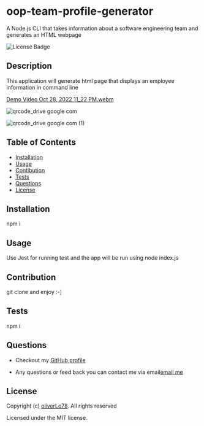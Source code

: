 # oop-team-profile-generator
A Node.js CLI that takes information about a software engineering team and generates an HTML webpage

  ![License Badge](https://img.shields.io/badge/license-MIT-success?style=plastic)

  ## Description 
  This application will generate html page that displays an employee information in command line
  
[Demo Video Oct 28, 2022 11_22 PM.webm](https://user-images.githubusercontent.com/109435666/218125371-3f08744f-e268-4d4e-a8a6-7fb24fc37ef1.webm)

![qrcode_drive google com](https://user-images.githubusercontent.com/109435666/218122765-6bc3aab6-9caf-4379-8164-9023b165a99a.png)

![qrcode_drive google com (1)](https://user-images.githubusercontent.com/109435666/218122777-7b04b201-856e-4787-997b-12df16eca759.png)

 
  
  ## Table of Contents
  * [Installation](#installation)
  * [Usage](#usage)
  * [Contibution](#contribution)
  * [Tests](#contribution)
  * [Questions](#questions)
  * [License](#license)

  ## Installation
  npm i

  ## Usage
  Use Jest for running test and the app will be run using node index.js

  ## Contribution
  git clone and enjoy :-]

  ## Tests
  npm i
  
  ## Questions
  * Checkout my [GitHub profile](https://github.com/oliverLo78)

  * Any questions or feed back you can contact me via email[email me](mailto:oliverberto@gmail.com) 
  ## License
  Copyright (c) [oliverLo78](https://github.com/oliverLo78). All rights reserved

  Licensed under the MIT license.
  
  
